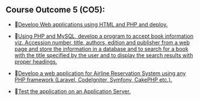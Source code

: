 ## Course Outcome 5 (CO5):
- 📃[Develop Web applications using HTML and PHP and deploy.]()


- 📃[Using PHP and MySQL, develop a program to accept book information viz.
Accession number, title, authors, edition and publisher from a web page and store the information in a database and to search for a book with the title specified by the user and to display the search results with proper headings.]()
  

- 📃[Develop a web application for Airline Reservation System using any PHP framework (Laravel, CodeIgniter, Symfony, CakePHP etc.).]()


- 📃[Test the application on an Application Server.]()
